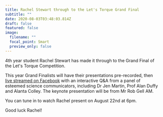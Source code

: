 ```yaml
---
title: Rachel Stewart through to the Let's Torque Grand Final
subtitle: ""
date: 2020-08-03T03:48:03.814Z
draft: false
featured: false
image:
  filename: ""
  focal_point: Smart
  preview_only: false
---
```

4th year student Rachel Stewart has made it through to the Grand Final of the Let's Torque Competition.

This year Grand Finalists will have their presentations pre-recorded, then[ live streamed on Facebook](https://www.facebook.com/events/217152229523802/) with an interactive Q&A from a panel of esteemed science communicators, including Dr Jen Martin, Prof Alan Duffy and Alanta Colley. The keynote presentation will be from Mr Rob Gell AM.

You can tune in to watch Rachel present on August 22nd at 6pm.

Good luck Rachel!